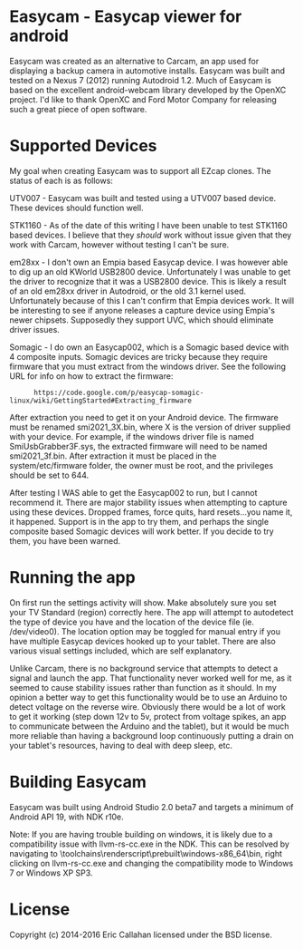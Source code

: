 Easycam - Easycap viewer for android
=======

Easycam was created as an alternative to Carcam, an app used for displaying a backup camera in automotive installs. Easycam was built and tested on a Nexus 7 (2012) running Autodroid 1.2.   Much of Easycam is based on the excellent android-webcam library developed by the OpenXC project.  I'd like to thank OpenXC and Ford Motor Company for releasing such a great piece of open software.

Supported Devices
========

My goal when creating Easycam was to support all EZcap clones.   The status of each is as follows:

UTV007 -  Easycam was built and tested using a UTV007 based device.  These devices should function well.

STK1160 - As of the date of this writing I have been unable to test STK1160 based devices.  I believe that they *should* work without issue given that they work with Carcam, however without testing I can't be sure.  
          
em28xx  - I don't own an Empia based Easycap device.  I was however able to dig up an old KWorld USB2800 device. Unfortunately I was unable to get the driver to recognize that it was a USB2800 device.  This is likely a result of an old em28xx driver in Autodroid, or the old 3.1 kernel used.  Unfortunately because of this I can't confirm that Empia devices work.  It will be interesting to see if anyone releases a capture device using Empia's newer chipsets.  Supposedly they support UVC, which should eliminate driver issues.
          
Somagic - I do own an Easycap002, which is a Somagic based device with 4 composite inputs.  Somagic devices are tricky because they require firmware that you must extract from the windows driver.  See the following URL for info on how to extract the firmware:
          
          https://code.google.com/p/easycap-somagic-linux/wiki/GettingStarted#Extracting_firmware 
          
After extraction you need to get it on your Android device.  The firmware must be renamed smi2021_3X.bin, where X is the version of driver supplied with your device.  For example, if the windows driver file is named SmiUsbGrabber3F.sys, the extracted firmware will need to be named smi2021_3f.bin. After extraction it must be placed in the system/etc/firmware folder, the owner must be root, and the privileges should be set to 644.

After testing I WAS able to get the Easycap002 to run, but I cannot recommend it.  There are major stability issues when attempting to capture using these devices.  Dropped frames, force quits, hard resets...you name it, it happened.  Support is in the app to try them, and perhaps the single composite based Somagic devices will work better.  If you decide to try them, you have been warned.
          
Running the app
========

On first run the settings activity will show.  Make absolutely sure you set your TV Standard (region) correctly here. The app will attempt to autodetect the type of device you have and the location of the device file (ie. /dev/video0). The location option may be toggled for manual entry if you have multiple Easycap devices hooked up to your tablet.  There are also various visual settings included, which are self explanatory.

Unlike Carcam, there is no background service that attempts to detect a signal and launch the app.  That functionality never worked well for me, as it seemed to cause stability issues rather than function as it should.  In my opinion a better way to get this functionality would be to use an Arduino to detect voltage on the reverse wire.  Obviously there would be a lot of work to get it working (step down 12v to 5v, protect from voltage spikes, an app to communicate between the Arduino and the tablet), but it
would be much more reliable than having a background loop continuously putting a drain
on your tablet's resources, having to deal with deep sleep, etc.

Building Easycam
========

Easycam was built using Android Studio 2.0 beta7 and targets a minimum of Android API 19, with NDK r10e.

Note:  If you are having trouble building on windows, it is likely due to a compatibility issue with
llvm-rs-cc.exe in the NDK.  This can be resolved by navigating to
<NDKDIR>\toolchains\renderscript\prebuilt\windows-x86_64\bin, right clicking on llvm-rs-cc.exe and
changing the compatibility mode to Windows 7 or Windows XP SP3.

License
=======
Copyright (c) 2014-2016 Eric Callahan licensed under the BSD license.
